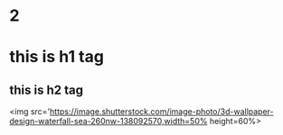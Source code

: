 # 2
# this is h1 tag
## this is h2 tag
<img src='https://image.shutterstock.com/image-photo/3d-wallpaper-design-waterfall-sea-260nw-138092570,width=50% height=60%>
